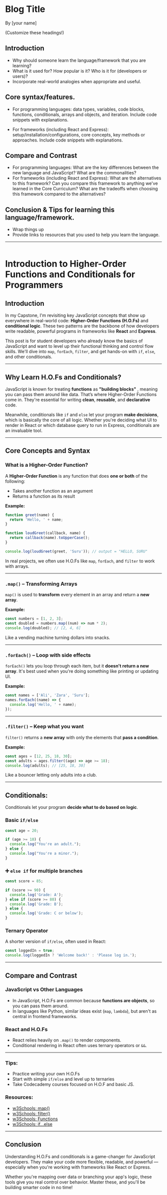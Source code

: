 # Blog Title

By [your name]

(Customize these headings!)

## Introduction

- Why should someone learn the language/framework that you are learning?
- What is it used for? How popular is it? Who is it for (developers or users)?
- Incorporate real-world analogies when appropriate and useful.

## Core syntax/features. 

- For programming languages: data types, variables, code blocks, functions, conditionals, arrays and objects, and iteration. Include code snippets with explanations.

- For frameworks (including React and Express): setup/installation/configurations, core concepts, key methods or approaches. Include code snippets with explanations.

## Compare and Contrast

- For programming languages: What are the key differences between the new language and JavaScript? What are the commonalities?
- For frameworks (including React and Express): What are the alternatives to this framework? Can you compare this framework to anything we've learned in the Core Curriculum? What are the tradeoffs when choosing this framework compared to the alternatives?

## Conclusion & Tips for learning this language/framework.

- Wrap things up
- Provide links to resources that you used to help you learn the language.

---

```markdown

```

# Introduction to Higher-Order Functions and Conditionals for Programmers

## Introduction

In my Capstone, I'm revisiting key JavaScript concepts that show up everywhere in real-world code: **Higher-Order Functions (H.O.Fs)** and **conditional logic**. These two patterns are the backbone of how developers write readable, powerful programs in frameworks like **React** and **Express**.

This post is for student developers who already know the basics of JavaScript and want to level up their functional thinking and control flow skills. We'll dive into `map`, `forEach`, `filter`, and get hands-on with `if`, `else`, and other conditionals.

---

## Why Learn H.O.Fs and Conditionals?

JavaScript is known for treating **functions** as **"building blocks"** , meaning you can pass them around like data. That’s where Higher-Order Functions come in. They're essential for writing **clean**, **reusable**, and **declarative** code.

Meanwhile, conditionals like `if` and `else` let your program **make decisions**, which is basically the core of all logic. Whether you're deciding what UI to render in React or which database query to run in Express, conditionals are an invaluable tool.

---

## Core Concepts and Syntax

### What is a Higher-Order Function?

A **Higher-Order Function** is any function that does **one or both** of the following:

- Takes another function as an argument
- Returns a function as its result

**Example:**

```js
function greet(name) {
  return 'Hello, ' + name;
}

function loudGreet(callback, name) {
  return callback(name).toUpperCase();
}

console.log(loudGreet(greet, 'Suru')); // output = "HELLO, SURU"
```

In real projects, we often use H.O.Fs like `map`, `forEach`, and `filter` to work with arrays.

---

### `.map()` – Transforming Arrays

`map()` is used to **transform** every element in an array and return a **new array**.

**Example:**

```js
const numbers = [1, 2, 3];
const doubled = numbers.map((num) => num * 2);
console.log(doubled); // [2, 4, 6]
```

Like a vending machine turning dollars into snacks.

---

### `.forEach()` – Loop with side effects

`forEach()` lets you loop through each item, but it **doesn't return a new array**. It's best used when you're doing something like printing or updating UI.

**Example:**

```js
const names = ['Ali', 'Zara', 'Suru'];
names.forEach((name) => {
  console.log('Hello, ' + name);
});
```

---

### `.filter()` – Keep what you want

`filter()` returns a **new array** with only the elements that **pass a condition**.

**Example:**

```js
const ages = [12, 25, 18, 30];
const adults = ages.filter((age) => age >= 18);
console.log(adults); // [25, 18, 30]
```

Like a bouncer letting only adults into a club.

---

## Conditionals:

Conditionals let your program **decide what to do based on logic**.

### Basic `if/else`

```js
const age = 20;

if (age >= 18) {
  console.log("You're an adult.");
} else {
  console.log("You're a minor.");
}
```

### ➕ `else if` for multiple branches

```js
const score = 85;

if (score >= 90) {
  console.log('Grade: A');
} else if (score >= 80) {
  console.log('Grade: B');
} else {
  console.log('Grade: C or below');
}
```

### Ternary Operator

A shorter version of `if/else`, often used in React:

```js
const loggedIn = true;
console.log(loggedIn ? 'Welcome back!' : 'Please log in.');
```

---

## Compare and Contrast

### JavaScript vs Other Languages

- In JavaScript, H.O.Fs are common because **functions are objects**, so you can pass them around.
- In languages like Python, similar ideas exist (`map`, `lambda`), but aren't as central in frontend frameworks.

### React and H.O.Fs

- React relies heavily on `.map()` to render components.
- Conditional rendering in React often uses ternary operators or `&&`.

---

### Tips:

- Practice writing your own H.O.Fs
- Start with simple `if/else` and level up to ternaries
- Take Codecademy courses focused on H.O.F and basic JS.

### Resources:

- [w3Schools: map()](https://www.w3schools.com/jsref/jsref_map.asp)
- [w3Schools: filter()](https://www.w3schools.com/jsref/jsref_filter.asp)
- [w3Schools: Functions](https://www.w3schools.com/programming/prog_functions.php)
- [w3Schools: if...else](https://www.w3schools.com/js/js_if_else.asp)

---

## Conclusion

Understanding H.O.Fs and conditionals is a game-changer for JavaScript developers. They make your code more flexible, readable, and powerful — especially when you're working with frameworks like React or Express.

Whether you're mapping over data or branching your app's logic, these tools give you real control over behavior. Master these, and you'll be building smarter code in no time!
